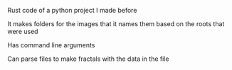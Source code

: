 Rust code of a python project I made before

It makes folders for the images that it names them based on the roots that were used

Has command line arguments

Can parse files to make fractals with the data in the file
